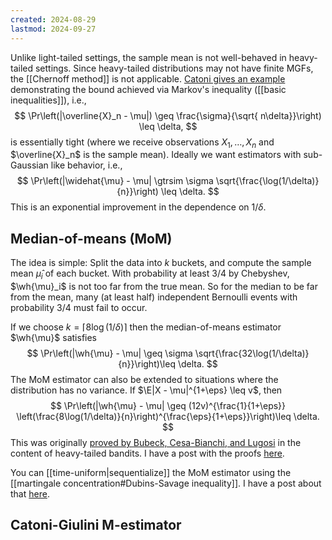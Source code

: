```yaml
---
created: 2024-08-29
lastmod: 2024-09-27
---
```


Unlike light-tailed settings, the sample mean is not well-behaved in heavy-tailed settings. Since heavy-tailed distributions may not have finite MGFs, the [[Chernoff method]] is not applicable. [Catoni gives an example](https://arxiv.org/abs/1009.2048) demonstrating the bound achieved via Markov's inequality ([[basic inequalities]]), i.e., 
$$
\Pr\left(|\overline{X}_n - \mu|) \geq \frac{\sigma}{\sqrt{ n\delta}}\right) \leq \delta,
$$
is essentially tight (where we receive observations $X_1,\dots,X_n$ and $\overline{X}_n$ is the sample mean). Ideally we want estimators with sub-Gaussian like behavior, i.e., 
$$
\Pr\left(|\widehat{\mu} - \mu| \gtrsim \sigma \sqrt{\frac{\log(1/\delta)}{n}}\right) \leq \delta.
$$
This is an exponential improvement in the dependence on $1/\delta$.
## Median-of-means (MoM)
The idea is simple: Split the data into $k$ buckets, and compute the sample mean $\widehat{\mu}_i$ of each bucket. With probability at least $3/4$ by Chebyshev, $\wh{\mu}_i$ is not too far from the true mean. So for the median to be far from the mean, many (at least half) independent Bernoulli events with probability 3/4 must fail to occur. 

If we choose $k = \lceil 8\log(1/\delta)\rceil$ then the median-of-means estimator $\wh{\mu}$ satisfies 
$$
\Pr\left(|\wh{\mu} - \mu| \geq \sigma \sqrt{\frac{32\log(1/\delta)}{n}}\right)\leq \delta.
$$
The MoM estimator can also be extended to situations where the distribution has no variance. If $\E|X - \mu|^{1+\eps} \leq v$, then 
$$
\Pr\left(|\wh{\mu} - \mu| \geq (12v)^{\frac{1}{1+\eps}} \left(\frac{8\log(1/\delta)}{n}\right)^{\frac{\eps}{1+\eps}}\right)\leq \delta.
$$
This was originally [proved by Bubeck, Cesa-Bianchi, and Lugosi](https://arxiv.org/abs/1209.1727) in the content of heavy-tailed bandits. I have a post with the proofs [here](https://benchugg.com/research_notes/median-of-means-univariate/). 

You can [[time-uniform|sequentialize]] the MoM estimator using the [[martingale concentration#Dubins-Savage inequality]]. I have a post about that [here](https://benchugg.com/research_notes/sequential-median-of-means/). 

## Catoni-Giulini M-estimator

